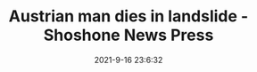 ---
"title": "Austrian man dies in landslide - Shoshone News Press"
"date": "2021-9-16 23:6:32"
"feed_name": "GOOGLENEWSMINING"
"feed_website": "https://news.google.com/search?q=mining%2Bincident&hl=en-US&gl=US&ceid=US:en"
"feed_rss": "https://news.google.com/rss/search?q=mining%2Bincident&hl=en-US&gl=US&ceid=US:en"
"link": "https://shoshonenewspress.com/news/2021/sep/16/austrian-man-dies-landslide/"
"file": "_posts/2021-1-1-b1f4bec5e162dd30b8674669ae7ef42a7e76cf6f.md"
"accident": "0"
"drilling": "0"
---